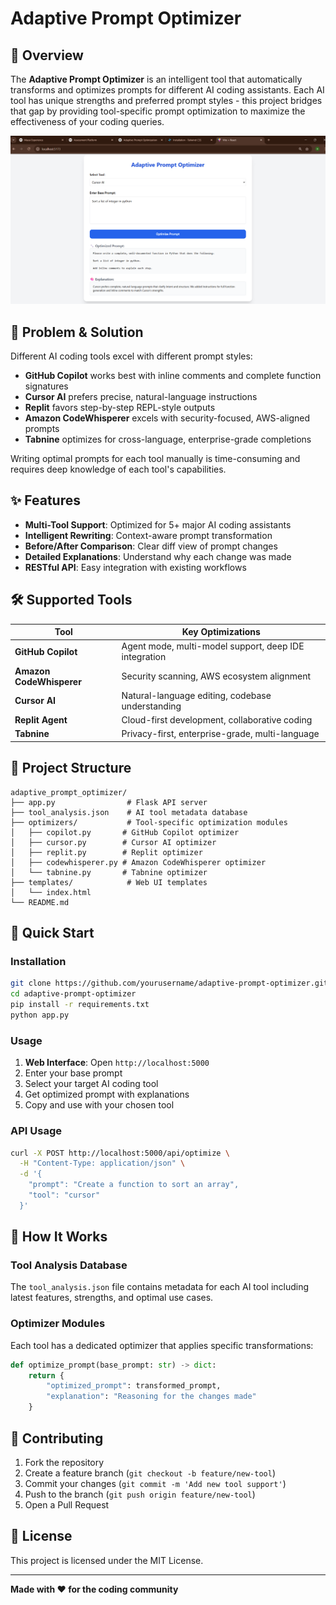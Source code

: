 # Adaptive Prompt Optimizer

## 🚀 Overview

The **Adaptive Prompt Optimizer** is an intelligent tool that automatically transforms and optimizes prompts for different AI coding assistants. Each AI tool has unique strengths and preferred prompt styles - this project bridges that gap by providing tool-specific prompt optimization to maximize the effectiveness of your coding queries.

![Web App Interface Example](./screenshot.png)

## 🎯 Problem & Solution

Different AI coding tools excel with different prompt styles:
- **GitHub Copilot** works best with inline comments and complete function signatures
- **Cursor AI** prefers precise, natural-language instructions  
- **Replit** favors step-by-step REPL-style outputs
- **Amazon CodeWhisperer** excels with security-focused, AWS-aligned prompts
- **Tabnine** optimizes for cross-language, enterprise-grade completions

Writing optimal prompts for each tool manually is time-consuming and requires deep knowledge of each tool's capabilities.

## ✨ Features

- **Multi-Tool Support**: Optimized for 5+ major AI coding assistants
- **Intelligent Rewriting**: Context-aware prompt transformation
- **Before/After Comparison**: Clear diff view of prompt changes
- **Detailed Explanations**: Understand why each change was made
- **RESTful API**: Easy integration with existing workflows

## 🛠️ Supported Tools

| Tool | Key Optimizations |
|------|------------------|
| **GitHub Copilot** | Agent mode, multi-model support, deep IDE integration |
| **Amazon CodeWhisperer** | Security scanning, AWS ecosystem alignment |
| **Cursor AI** | Natural-language editing, codebase understanding |
| **Replit Agent** | Cloud-first development, collaborative coding |
| **Tabnine** | Privacy-first, enterprise-grade, multi-language |

## 📁 Project Structure

```
adaptive_prompt_optimizer/
├── app.py                # Flask API server
├── tool_analysis.json    # AI tool metadata database
├── optimizers/           # Tool-specific optimization modules
│   ├── copilot.py       # GitHub Copilot optimizer
│   ├── cursor.py        # Cursor AI optimizer
│   ├── replit.py        # Replit optimizer
│   ├── codewhisperer.py # Amazon CodeWhisperer optimizer
│   └── tabnine.py       # Tabnine optimizer
├── templates/            # Web UI templates
│   └── index.html
└── README.md
```

## 🚀 Quick Start

### Installation

```bash
git clone https://github.com/yourusername/adaptive-prompt-optimizer.git
cd adaptive-prompt-optimizer
pip install -r requirements.txt
python app.py
```

### Usage

1. **Web Interface**: Open `http://localhost:5000`
2. Enter your base prompt
3. Select your target AI coding tool
4. Get optimized prompt with explanations
5. Copy and use with your chosen tool

### API Usage
```bash
curl -X POST http://localhost:5000/api/optimize \
  -H "Content-Type: application/json" \
  -d '{
    "prompt": "Create a function to sort an array",
    "tool": "cursor"
  }'
```

## 🔧 How It Works

### Tool Analysis Database
The `tool_analysis.json` file contains metadata for each AI tool including latest features, strengths, and optimal use cases.

### Optimizer Modules
Each tool has a dedicated optimizer that applies specific transformations:
```python
def optimize_prompt(base_prompt: str) -> dict:
    return {
        "optimized_prompt": transformed_prompt,
        "explanation": "Reasoning for the changes made"
    }
```

## 🤝 Contributing

1. Fork the repository
2. Create a feature branch (`git checkout -b feature/new-tool`)
3. Commit your changes (`git commit -m 'Add new tool support'`)
4. Push to the branch (`git push origin feature/new-tool`)
5. Open a Pull Request

## 📄 License

This project is licensed under the MIT License.

---

**Made with ❤️ for the coding community**